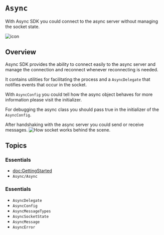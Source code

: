 # ``Async``
With Async SDK you could connect to the async server without managing the socket state.


![icon](icon.png)

## Overview
Async SDK provides the ability to connect easily to the async server and manage the connection and reconnect whenever reconnecting is needed.

It contains utilities for facilitating the process and a ``AsyncDelegate`` that notifies events that occur in the socket.

With ``AsyncConfig`` you could tell how the async object behaves for more information please visit the initializer.

For debugging the async class you should pass true in the initializer of the ``AsyncConfig``.

After handshaking with the async server you could send or receive messages.
![How socket works behind the scene.](socket.png)

## Topics

### Essentials

- <doc:GettingStarted>
- ``Async/Async``

### Essentials

- ``AsyncDelegate``
- ``AsyncConfig``
- ``AsyncMessageTypes``
- ``AsyncSocketState``
- ``AsyncMessage``
- ``AsyncError``

